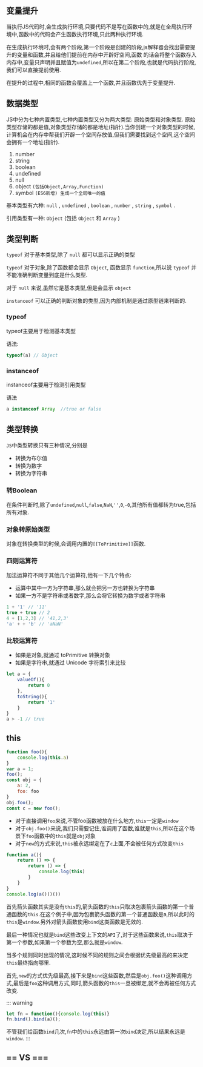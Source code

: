 ## 变量提升
当执行JS代码时,会生成执行环境,只要代码不是写在函数中的,就是在全局执行环境中,函数中的代码会产生函数执行环境,只此两种执行环境.

在生成执行环境时,会有两个阶段,第一个阶段是创建的阶段,js解释器会找出需要提升的变量和函数,并且给他们提前在内存中开辟好空间,函数 的话会将整个函数存入内存中,变量只声明并且赋值为`undefined`,所以在第二个阶段,也就是代码执行阶段,我们可以直接提前使用.

在提升的过程中,相同的函数会覆盖上一个函数,并且函数优先于变量提升.
## 数据类型
JS中分为七种内置类型,七种内置类型又分为两大类型: 原始类型和对象类型.
原始类型存储的都是值,对象类型存储的都是地址(指针).当你创建一个对象类型的时候,计算机会在内存中帮我们开辟一个空间存放值,但我们需要找到这个空间,这个空间会拥有一个地址(指针).
1. number
2. string
3. boolean
4. undefined
5. null
6. object `(包括Object,Array,Function)`
7. symbol `(ES6新增) 生成一个全局唯一的值`

基本类型有六种: `null` , `undefined` , `boolean` , `number` , `string` , `symbol` .

引用类型有一种: `Object` (包括 `Object` 和 `Array` )

## 类型判断
`typeof` 对于基本类型,除了 `null` 都可以显示正确的类型

`typeof` 对于对象,除了函数都会显示 `Object`, 函数显示 `function`,所以说 `typeof` 并不能准确判断变量到底是什么类型.

对于 `null` 来说,虽然它是基本类型,但是会显示 `object`

`instanceof` 可以正确的判断对象的类型,因为内部机制是通过原型链来判断的.

### typeof
typeof主要用于检测基本类型

语法:
```js
typeof(a) // Object
```
### instanceof
instanceof主要用于检测引用类型

语法
```js
a instanceof Array  //true or false
```

## 类型转换
`JS`中类型转换只有三种情况,分别是
* 转换为布尔值
* 转换为数字
* 转换为字符串

### 转Boolean
在条件判断时,除了`undefined`,`null`,`false`,`NaN`,`''`,`0`,`-0`,其他所有值都转为true,包括所有对象.
### 对象转原始类型
对象在转换类型的时候,会调用内置的`[[ToPrimitive]]`函数.
### 四则运算符
加法运算符不同于其他几个运算符,他有一下几个特点:
* 运算中其中一方为字符串,那么就会把另一方也转换为字符串
* 如果一方不是字符串或者数字,那么会将它转换为数字或者字符串
```js
1 + '1' // '11'
true + true // 2
4 + [1,2,3] // '41,2,3'
'a' + + 'b' // 'aNaN'
```

### 比较运算符
* 如果是对象,就通过 toPrimitive 转换对象
* 如果是字符串,就通过 Unicode 字符索引来比较
```js
let a = {
    valueOf(){
        return 0
    },
    toString(){
        return '1'
    }
}
a > -1 // true
```

## this
```js
function foo(){
    console.log(this.a)
}
var a = 1;
foo();
const obj = {
    a: 2,
    foo: foo
}
obj.foo();
const c = new foo();
```
* 对于直接调用`foo`来说,不管foo函数被放在什么地方,`this`一定是`window`
* 对于`obj.foo()`来说,我们只需要记住,谁调用了函数,谁就是`this`,所以在这个场景下`foo`函数中的`this`就是`obj`对象
* 对于`new`的方式来说,`this`被永远绑定在了`c`上面,不会被任何方式改变`this`

```js
function a(){
    return () => {
        return () => {
            console.log(this)
        }
    }
}
console.log(a()()())
```
首先箭头函数其实是没有`this`的,箭头函数的`this`只取决包裹箭头函数的第一个普通函数的`this`.在这个例子中,因为包裹箭头函数的第一个普通函数是a,所以此时的`this`是`window`.另外对箭头函数使用`bind`这类函数是无效的.

最后一种情况也就是`bind`这些改变上下文的`API`了,对于这些函数来说,`this`取决于第一个参数,如果第一个参数为空,那么就是`window`.

当多个规则同时出现的情况,这时候不同的规则之间会根据优先级最高的来决定`this`最终指向哪里.

首先,`new`的方式优先级最高,接下来是`bind`这些函数,然后是`obj.foo()`这种调用方式,最后是`foo`这种调用方式,同时,箭头函数的`this`一旦被绑定,就不会再被任何方式改变.

::: warning 
```js
let fn = function(){console.log(this)}
fn.bind().bind(a)();
```
不管我们给函数`bind`几次,`fn`中的`this`永远由第一次`bind`决定,所以结果永远是`window`.
:::

## == VS ===

